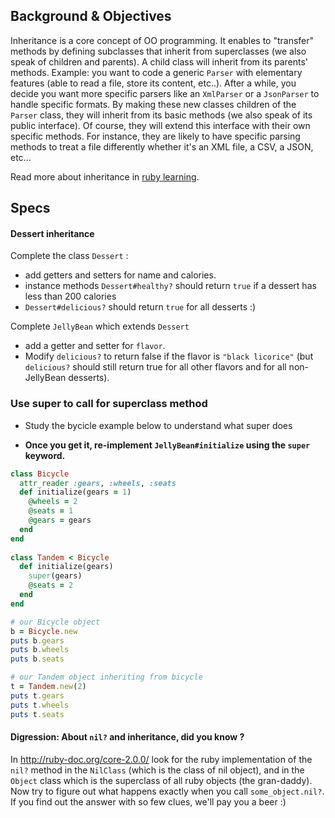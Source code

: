 ## Background & Objectives
Inheritance is a core concept of OO programming. It enables to "transfer" methods by defining subclasses that inherit from superclasses (we also speak of children and parents). A child class will inherit from its parents' methods. Example: you want to code a generic `Parser` with elementary features (able to read a file, store its content, etc..). After a while, you decide you want more specific parsers like an `XmlParser` or a `JsonParser` to handle specific formats. By making these new classes children of the `Parser` class, they will inherit from its basic methods (we also speak of its public interface). Of course, they will extend this interface with their own specific methods. For instance, they are likely to have specific parsing methods to treat a file differently whether it's an XML file, a CSV, a JSON, etc... 

Read more about inheritance in [ruby learning](http://rubylearning.com/satishtalim/ruby_inheritance.html).

## Specs

#### Dessert inheritance

Complete the class `Dessert` :
- add getters and setters for name and calories. 
- instance methods `Dessert#healthy?` should return `true` if a dessert has less than 200 calories
- `Dessert#delicious?` should return `true` for all desserts :)


Complete `JellyBean` which extends `Dessert`
- add a getter and setter for `flavor`. 
- Modify `delicious?` to return false if the flavor is `"black licorice"` (but `delicious?` should still return true for all other flavors and for all non-JellyBean desserts).

### Use super to call for superclass method
* Study the bycicle example below to understand what super does

* **Once you get it, re-implement `JellyBean#initialize` using the `super` keyword.**

```ruby
class Bicycle  
  attr_reader :gears, :wheels, :seats  
  def initialize(gears = 1)  
    @wheels = 2  
    @seats = 1  
    @gears = gears  
  end  
end  
  
class Tandem < Bicycle  
  def initialize(gears)  
    super(gears)
    @seats = 2  
  end  
end  

# our Bicycle object
b = Bicycle.new
puts b.gears  
puts b.wheels  
puts b.seats  

# our Tandem object inheriting from bicycle
t = Tandem.new(2)  
puts t.gears  
puts t.wheels  
puts t.seats
```
#### Digression: About `nil?` and inheritance, did you know ?
In http://ruby-doc.org/core-2.0.0/ look for the ruby implementation of the `nil?` method in the `NilClass` (which is the class of nil object), and in the `Object` class which is the superclass of all ruby objects (the gran-daddy). Now try to figure out what happens exactly when you call `some_object.nil?`. If you find out the answer with so few clues, we'll pay you a beer :)
